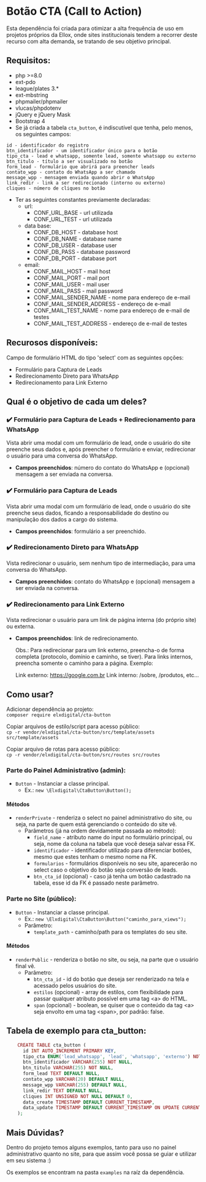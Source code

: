 # Botão CTA (Call to Action)
Esta dependência foi criada para otimizar a alta frequência de uso em projetos próprios da Ellox, onde sites institucionais tendem a recorrer deste recurso com alta demanda, se tratando de seu objetivo principal.

## Requisitos:
* php >=8.0
* ext-pdo
* league/plates 3.*
* ext-mbstring
* phpmailer/phpmailer
* vlucas/phpdotenv
* jQuery e jQuery Mask
* Bootstrap 4
* Se já criada a tabela `cta_button`, é indiscutível que tenha, pelo menos, os seguintes campos:

```
id - identificador do registro
btn_identificador - um identificador único para o botão
tipo_cta - lead e whatsapp, somente lead, somente whatsapp ou externo
btn_titulo - título a ser visualizado no botão
form_lead - formulário que abrirá para preencher leads
contato_wpp - contato do WhatsApp a ser chamado
message_wpp - mensagem enviada quando abrir o WhatsApp
link_redir - link a ser redirecionado (interno ou externo)
cliques - número de cliques no botão
```

* Ter as seguintes constantes previamente declaradas:
  * url:
    * CONF_URL_BASE - url utilizada
    * CONF_URL_TEST - url utilizada
  * data base:
    * CONF_DB_HOST - database host
    * CONF_DB_NAME - database name
    * CONF_DB_USER - database user
    * CONF_DB_PASS - database password
    * CONF_DB_PORT - database port
  * email:
    * CONF_MAIL_HOST - mail host
    * CONF_MAIL_PORT - mail port
    * CONF_MAIL_USER - mail user
    * CONF_MAIL_PASS - mail password
    * CONF_MAIL_SENDER_NAME - nome para endereço de e-mail
    * CONF_MAIL_SENDER_ADDRESS - endereço de e-mail 
    * CONF_MAIL_TEST_NAME - nome para endereço de e-mail de testes
    * CONF_MAIL_TEST_ADDRESS - endereço de e-mail de testes

## Recurosos disponíveis:
Campo de formulário HTML do tipo 'select' com as seguintes opções:
* Formulário para Captura de Leads
* Redirecionamento Direto para WhatsApp
* Redirecionamento para Link Externo

## Qual é o objetivo de cada um deles?
### ✔️ Formulário para Captura de Leads + Redirecionamento para WhatsApp
Vista abrir uma modal com um formulário de lead, onde o usuário do site preenche seus dados e, após preencher o
formulário e enviar, redirecionar o usuário para uma conversa do WhatsApp.

* **Campos preenchidos**: número do contato do WhatsApp e (opcional) mensagem a ser enviada na conversa.

### ✔️ Formulário para Captura de Leads
Vista abrir uma modal com um formulário de lead, onde o usuário do site preenche seus dados, ficando
a responsabilidade do destino ou manipulação dos dados a cargo do sistema.

* **Campos preenchidos**: formulário a ser preenchido.

### ✔️ Redirecionamento Direto para WhatsApp
Vista redirecionar o usuário, sem nenhum tipo de intermediação, para uma conversa do WhatsApp.

* **Campos preenchidos**: contato do WhatsApp e (opcional) mensagem a ser enviada na conversa.

### ✔️ Redirecionamento para Link Externo
Vista redirecionar o usuário para um link de página interna (do próprio site) ou externa.

* **Campos preenchidos**: link de redirecionamento.

    Obs.: Para redirecionar para um link externo, preencha-o de forma completa (protocolo, domínio e caminho, se tiver). Para links internos, preencha somente o caminho para a página.
Exemplo: 


    Link externo: https://google.com.br
    Link interno: /sobre, /produtos, etc...

## Como usar?
Adicionar dependência ao projeto: <br>
`composer require elxdigital/cta-button`

Copiar arquivos de estilo/script para acesso público: <br>
`cp -r vendor/elxdigital/cta-button/src/template/assets src/template/assets`

Copiar arquivo de rotas para acesso público: <br>
`cp -r vendor/elxdigital/cta-button/src/routes src/routes`

### Parte do Painel Administrativo (admin):
* `Button` - Instanciar a classe principal.
  * Ex.: `new \Elxdigital\CtaButton\Button();`

#### Métodos
* `renderPrivate` - renderiza o select no painel administrativo do site, ou seja, na parte de quem está gerenciando o conteúdo do site vê.
  * Parâmetros (já na ordem devidamente passada ao método):
    * `field_name` - atributo name do input no formulário principal, ou seja, nome da coluna na tabela que você deseja salvar essa FK. 
    * `identificador` - identificador utilizado para diferenciar botões, mesmo que estes tenham o mesmo nome na FK.
    * `formularios` - formulários disponíveis no seu site, aparecerão no select caso o objetivo do botão seja conversão de leads.
    * `btn_cta_id` (opcional) - caso já tenha um botão cadastrado na tabela, esse id da FK é passado neste parâmetro.

### Parte no Site (público):
* `Button` - Instanciar a classe principal.
  * Ex.: `new \Elxdigital\CtaButton\Button("caminho_para_views");`
  * Parâmetro:
    * `template_path` - caminho/path para os templates do seu site.

#### Métodos
* `renderPublic` - renderiza o botão no site, ou seja, na parte que o usuário final vê.
  * Parâmetro:
    * `btn_cta_id` - id do botão que deseja ser renderizado na tela e acessado pelos usuários do site.
    * `estilos` (opcional) - array de estilos, com flexibilidade para passar qualquer atributo possível em uma tag \<a> do HTML.
    * `span` (opcional) - boolean, se quiser que o conteúdo da tag \<a> seja envolto em uma tag \<span>, por padrão: false.

## Tabela de exemplo para cta_button:
```php
    CREATE TABLE cta_button (
      id INT AUTO_INCREMENT PRIMARY KEY,
      tipo_cta ENUM('lead_whatsapp', 'lead', 'whatsapp', 'externo') NOT NULL,
      btn_identificador VARCHAR(255) NOT NULL,
      btn_titulo VARCHAR(255) NOT NULL,
      form_lead TEXT DEFAULT NULL,
      contato_wpp VARCHAR(20) DEFAULT NULL,
      message_wpp VARCHAR(255) DEFAULT NULL,
      link_redir TEXT DEFAULT NULL,
      cliques INT UNSIGNED NOT NULL DEFAULT 0,
      data_create TIMESTAMP DEFAULT CURRENT_TIMESTAMP,
      data_update TIMESTAMP DEFAULT CURRENT_TIMESTAMP ON UPDATE CURRENT_TIMESTAMP
    );
```

## Mais Dúvidas?
Dentro do projeto temos alguns exemplos, tanto para uso no painel administrativo quanto no site,
para que assim você possa se guiar e utilizar em seu sistema :)

Os exemplos se encontram na pasta `examples` na raíz da dependência.